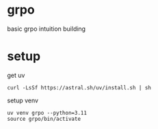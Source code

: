 # grpo
basic grpo intuition building

# setup

get uv
```
curl -LsSf https://astral.sh/uv/install.sh | sh
```

setup venv
```
uv venv grpo --python=3.11
source grpo/bin/activate
```
